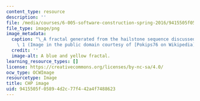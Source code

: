 ```yaml
---
content_type: resource
description: ''
file: /media/courses/6-005-software-construction-spring-2016/9415505f05894d2c77f442a4f7488623_6-005S16.png
file_type: image/png
image_metadata:
  caption: "\_A fractal generated from the hailstone sequence discussed in Lecture\
    \ 1 (Image in the public domain courtesy of [Pokips76 on Wikipedia](https://en.wikipedia.org/wiki/Collatz_conjecture#/media/File:CollatzFractal.png))."
  credit: ''
  image-alt: A blue and yellow fractal.
learning_resource_types: []
license: https://creativecommons.org/licenses/by-nc-sa/4.0/
ocw_type: OCWImage
resourcetype: Image
title: CHP image
uid: 9415505f-0589-4d2c-77f4-42a4f7488623
---
```

